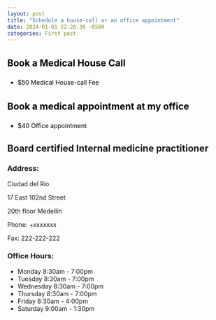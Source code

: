 ```yaml
---
layout: post
title: "Schedule a house-call or an office appointment"
date: 2024-01-01 22:28:30 -0500
categories: First post
---
```


<div class="background-image" style="color: black; line-height: 1.5;">
  <h2>Book a Medical House Call</h2>
  <ul class="list-item-spacing">
    <li>$50 Medical House-call Fee</li>
  </ul>

  <h2>Book a medical appointment at my office</h2>
  <ul class="list-item-spacing">
    <li>$40 Office appointment</li>
  </ul>
</div>

## Board certified Internal medicine practitioner

### Address:

<div class="line-height-1-8">
Ciudad del Río

17 East 102nd Street

20th floor
Medellín

Phone: +xxxxxxx

Fax: 222-222-222 
</div>

### Office Hours:

<div class="line-height-1-8">
  <ul class="list-item-spacing">
    <li>Monday 8:30am - 7:00pm</li>
    <li>Tuesday 8:30am - 7:00pm</li>
    <li>Wednesday 8:30am - 7:00pm</li>
    <li>Thursday 8:30am - 7:00pm</li>
    <li>Friday 8:30am - 4:00pm</li>
    <li>Saturday 9:00am - 1:30pm</li>
  </ul>
</div>
